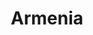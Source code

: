 ---
title: "Armenia"
url: /ciudad-autonoma-de-buenos-aires/armenia-avenida-raul-scalabrini-ortiz/
shop: Bäckerei
---